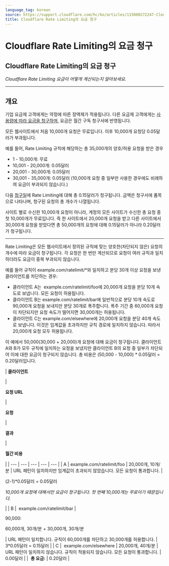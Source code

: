 ```yaml
---
language_tag: korean
source: https://support.cloudflare.com/hc/ko/articles/115000272247-Cloudflare-Rate-Limiting%EC%9D%98-%EC%9A%94%EA%B8%88-%EC%B2%AD%EA%B5%AC
title: Cloudflare Rate Limiting의 요금 청구
---
```


# Cloudflare Rate Limiting의 요금 청구

## Cloudflare Rate Limiting의 요금 청구

_Cloudflare Rate Limiting 요금이 어떻게 계산되는지 알아보세요._

___

## 개요


기업 요금제 고객에게는 약정에 따른 정액제가 적용됩니다. 다른 요금제 고객에게는 [사용량에 따라 요금을 청구하며](https://support.cloudflare.com/hc/ko/articles/115004555148), 요금은 월간 구독 청구서에 반영됩니다.

모든 웹사이트에서 처음 10,000개 요청은 무료입니다. 이후 10,000개 요청당 0.05달러가 부과됩니다.

예를 들어, Rate Limiting 규칙에 해당하는 총 35,000개의 양호/허용 요청을 받은 경우

-   1 - 10,000개: 무료
-   10,001 - 20,000개: 0.05달러
-   20,001 - 30,000개: 0.05달러
-   30,001 - 35,000개: 0.05달러 (10,000개 요청 중 일부만 사용한 경우에도 비례하여 요금이 부과되지 않습니다.)

다음 [청구일](https://support.cloudflare.com/hc/ko/articles/200170286-How-does-CloudFlare-s-billing-for-apps-and-paid-plans-work-#section2)에 Rate Limiting에 대해 총 0.15달러가 청구됩니다. 금액은 청구서에 품목으로 나타나며, 청구된 요청의 총 개수가 나열됩니다.

사이트 별로 수신한 10,000개 요청이 아니라, 계정의 모든 사이트가 수신한 총 요청 중 첫 10,000개가 무료입니다. 즉 한 사이트에서 20,000개 요청을 받고 다른 사이트에서 30,000개 요청을 받았다면 총 50,000개의 요청에 대해 0.15달러가 아니라 0.20달러가 청구됩니다.

___

Rate Limiting은 모든 웹사이트에서 정의된 규칙에 맞는 양호한(차단되지 않은) 요청의 개수에 따라 요금이 청구됩니다. 각 요청은 한 번만 계산되므로 요청이 여러 규칙과 일치하더라도 요금이 중복 부과되지 않습니다.

예를 들어 규칙이 example.com/ratelimit/\*와 일치하고 분당 30개 이상 요청을 보낸 클라이언트를 차단하는 경우:

-   클라이언트 A는  example.com/ratelimit/foo에 20,000개 요청을 분당 10개 속도로 보냅니다. 모든 요청이 허용됩니다.
-   클라이언트 B는 example.com/ratelimit/bar에 일반적으로 분당 10개 속도로 90,000개 요청을 보내지만 분당 30개로 폭주합니다. 폭주 기간 중 60,000개 요청이 차단되지만 요청 속도가 떨어지면 30,000개는 허용됩니다.
-   클라이언트 C는 example.com/elsewhere에 20,000개 요청을 분당 40개 속도로 보냅니다. 이것은 임계값을 초과하지만 규칙 경로에 일치하지 않습니다. 따라서 20,000개 요청 모두 허용됩니다.

이 예에서 50,000(30,000 + 20,000)개 요청에 대해 요금이 청구됩니다. 클라이언트 A와 B가 모두 규칙에 일치하는 요청을 보냈지만 클라이언트 B의 요청 중 일부가 차단되어 이에 대한 요금이 청구되지 않습니다. 총 비용은 (50,000 - 10,000) \* 0.05달러 = 0.20달러입니다.

| 
**클라이언트**

 | 

**요청 URL**

 | 

**요청**

 | 

**결과**

 | 

**월간 비용**

 |
| --- | --- | --- | --- | --- |
| A | example.com/ratelimit/foo | 20,000개, 10개/분 | URL 패턴이 일치하지만 임계값이 초과되지 않았습니다. 모든 요청이 통과합니다. | 

(2-1)\*0.05달러 = 0.05달러

_10,000개 요청에 대해서만 요금이 청구됩니다. 첫 번째 10,000개는 무료이기 때문입니다._

 |
| B |  example.com/ratelimit/bar | 

90,000:

60,000개, 30개/분 + 30,000개, 30개/분

 | URL 패턴이 일치합니다. 규칙이 60,000개를 차단하고 30,000개를 허용합니다. | 3\*0.05달러 = 0.15달러 |
| C |  example.com/elsewhere | 20,000개, 40개/분 | URL 패턴이 일치하지 않습니다. 규칙이 적용되지 않습니다. 모든 요청이 통과합니다. | 0.00달러 |
|  **총 요금:** | 0.20달러 |
